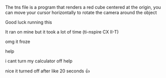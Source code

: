 The tns file is a program that renders a red cube centered at the origin, you can move your cursor horizontally to rotate the camera around the object


Good luck running this

It ran on mine but it took a lot of time (ti-nspire CX II-T)

omg it froze

help

i cant turn my calculator off help

nice it turned off after like 20 seconds 👍
